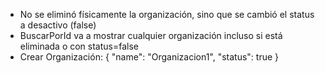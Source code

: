 

- No se eliminó físicamente la organización, sino que se cambió el status a desactivo (false)
- BuscarPorId va a mostrar cualquier organización incluso si está eliminada o con status=false
- Crear Organización:
{
 "name": "Organizacion1",
    "status": true
}
